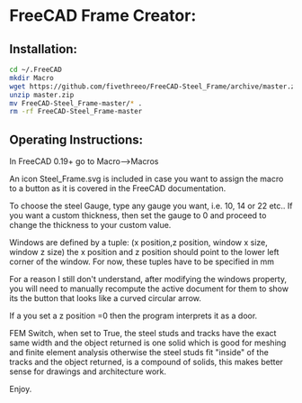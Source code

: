 # FreeCAD Frame Creator:

## Installation:

```bash
cd ~/.FreeCAD
mkdir Macro
wget https://github.com/fivethreeo/FreeCAD-Steel_Frame/archive/master.zip
unzip master.zip
mv FreeCAD-Steel_Frame-master/* .
rm -rf FreeCAD-Steel_Frame-master
```

## Operating Instructions:

In FreeCAD 0.19+ go to Macro-->Macros 

An icon Steel_Frame.svg is included in case you want to assign
the macro to a button as it is covered in the FreeCAD documentation.

To choose the steel Gauge, type any gauge you want, i.e.  10, 14 or 22 etc.. If you want
a custom thickness, then set the gauge to 0 and proceed to change the thickness 
to your custom value.

Windows are defined by a tuple: 
(x position,z position,  window x size, window z size)
the x position and z position should point to the lower left corner
of the window. For now, these tuples have to be specified in mm

For a reason I still don't understand, after modifying the windows property, 
you will need to manually recompute the active document for them to show
its the button that looks like a curved circular arrow.

If a you set a z position =0 then the program interprets it as a door.

FEM Switch, when set to True, the steel studs and tracks have the exact same width and
the object returned is one solid which is good for meshing and finite element analysis
otherwise the steel studs fit "inside" of the tracks and the object returned, is a 
compound of solids, this makes better sense for drawings and architecture work.


Enjoy.


